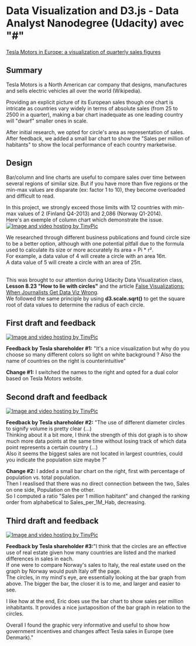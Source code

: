 # Data Visualization and D3.js - Data Analyst Nanodegree (Udacity) avec "#"

[Tesla Motors in Europe: a visualization of quarterly sales figures](https://bl.ocks.org/EricPerbos/raw/3c11acdcc679694bd6ba6c822dbdc0ef)

## Summary
Tesla Motors is a North American car company that designs, manufactures and sells electric vehicles all over the world (Wikipedia).

Providing an explicit picture of its European sales though one chart is intricate as countries vary widely in terms of absolute sales (from 25 to 2500 in a quarter), making a bar chart inadequate as one leading country will "dwarf" smaller ones in scale.

After initial research, we opted for circle's area as representation of sales.</br>After feedback, we added a small bar chart to show the "Sales per million of habitants" to show the local performance of each country marketwise.


## Design
Bar/column and line charts are useful to compare sales over time between several regions of similar size. But if you have more than five regions or the min-max values are disparate (ex: factor 1 to 10), they become overloaded and difficult to read.

In this project, we strongly exceed those limits with  12 countries with min-max values of 2 (Finland Q4-2013) and 2,086 (Norway Q1-2014).</br>Here's an exemple of column chart which demonstrate the issue.
<a href="http://tinypic.com?ref=2n0k8s2" target="_blank"><img src="http://i63.tinypic.com/2n0k8s2.jpg" border="0" alt="Image and video hosting by TinyPic"></a>

We researched through different business publications and found circle size to be a better option, although with one potential pitfall due to the formula used to calculate its size or more accurately its area = Pi * r².</br>For example, a data value of 4 will create a circle with an area 16π.</br>A data value of 5 will create a circle with an area of 25π.

</br>This was brought to our attention during Udacity Data Visualization class, <b>Lesson 8.23 "How to lie with circles"</b> and the article [False Visualizations: When Journalists Get Data Viz Wrong](http://www.huffingtonpost.com/randy-krum/false-visualizations-when_b_5736106.html).</br>We followed the same principle by using <b>d3.scale.sqrt()</b> to get the square root of data values to determine the radius of each circle.


## First draft and feedback

<a href="http://tinypic.com?ref=2rxzeyo" target="_blank"><img src="http://i65.tinypic.com/2rxzeyo.jpg" border="0" alt="Image and video hosting by TinyPic"></a>

<b>Feedback by Tesla shareholder #1:</b> "It's a nice visualization but why do you choose so many different colors so light on white background ? Also the name of countries on the right is counterintuitive"

<b>Change #1:</b> I switched the names to the right and opted for a dual color based on Tesla Motors website.


## Second draft and feedback

<a href="http://tinypic.com?ref=2poyu7l" target="_blank"><img src="http://i67.tinypic.com/2poyu7l.jpg" border="0" alt="Image and video hosting by TinyPic"></a>

<b>Feedback by Tesla shareholder #2:</b> "The use of different diameter circles to signify volume is pretty clear (...) </br>Thinking about it a bit more, I think the strength of this dot graph is to show much more data points at the same time without losing track of which data point represents a certain country (...)</br>Also it seems the biggest sales are not located in largest countries, could you indicate the population size maybe ?"

<b>Change #2:</b> I added a small bar chart on the right, first with percentage of population vs. total population.</br>Then I reaslised that there was no direct connection between the two, Sales on one side, Population on the other.</br> So I computed a ratio "Sales per 1 million habitant" and changed the ranking order from alphabetical to Sales_per_1M_Hab, decreasing.


## Third draft and feedback

<a href="http://tinypic.com?ref=10mr4zm" target="_blank"><img src="http://i68.tinypic.com/10mr4zm.jpg" border="0" alt="Image and video hosting by TinyPic"></a>

<b>Feedback by Tesla shareholder #3:</b>"I think that the circles are an effective use of real estate given how many countries are listed and the marked differences in sales in each. </br> If one were to compare Norway's sales to Italy, the real estate used on the graph by Norway would push Italy off the page.</br>The circles, in my mind's eye, are essentially looking at the bar graph from above. The bigger the bar, the closer it is to me, and larger and easier to see.

I like how at the end, Eric does use the bar chart to show sales per million inhabitants. It provides a nice juxtaposition of the bar graph in relation to the circles.

Overall I found the graphic very informative and useful to show how government incentives and changes affect Tesla sales in Europe (see Denmark)."





